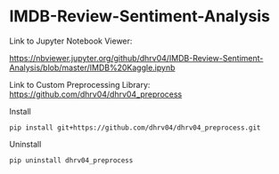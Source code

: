 # IMDB-Review-Sentiment-Analysis

Link to Jupyter Notebook Viewer: 

https://nbviewer.jupyter.org/github/dhrv04/IMDB-Review-Sentiment-Analysis/blob/master/IMDB%20Kaggle.ipynb


Link to Custom Preprocessing Library:
https://github.com/dhrv04/dhrv04_preprocess

Install

`pip install git+https://github.com/dhrv04/dhrv04_preprocess.git`

Uninstall

`pip uninstall dhrv04_preprocess`
